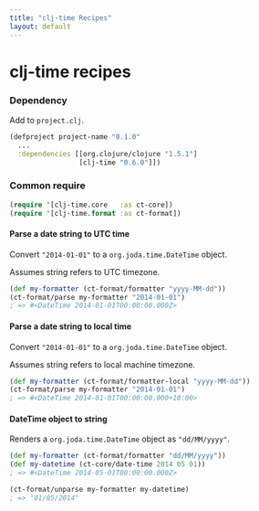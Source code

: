 ```yaml
---
title: "clj-time Recipes"
layout: default
---
```


# clj-time recipes

### Dependency

Add to ```project.clj```.

```clojure
(defproject project-name "0.1.0"
  ...
  :dependencies [[org.clojure/clojure "1.5.1"]
                 [clj-time "0.6.0"]])
```

### Common require
```clojure
(require '[clj-time.core   :as ct-core])
(require '[clj-time.format :as ct-format])
```

#### Parse a date string to UTC time

Convert ```"2014-01-01"``` to a ```org.joda.time.DateTime``` object.

Assumes string refers to UTC timezone.

```clojure
(def my-formatter (ct-format/formatter "yyyy-MM-dd"))
(ct-format/parse my-formatter "2014-01-01")
; => #<DateTime 2014-01-01T00:00:00.000Z>
```
#### Parse a date string to local time
Convert ```"2014-01-01"``` to a ```org.joda.time.DateTime``` object.

Assumes string refers to local machine timezone.

```clojure
(def my-formatter (ct-format/formatter-local "yyyy-MM-dd"))
(ct-format/parse my-formatter "2014-01-01")
; => #<DateTime 2014-01-01T00:00:00.000+10:00>
```

#### DateTime object to string

Renders a ```org.joda.time.DateTime``` object as ```"dd/MM/yyyy"```.

```clojure
(def my-formatter (ct-format/formatter "dd/MM/yyyy"))
(def my-datetime (ct-core/date-time 2014 05 01)) 
; => #<DateTime 2014-05-01T00:00:00.000Z>

(ct-format/unparse my-formatter my-datetime)
; => "01/05/2014"
```

